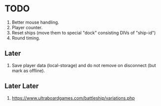 # TODO

1. Better mouse handling.
1. Player counter.
1. Reset ships (move them to special "dock" consisting DIVs of "ship-id")
1. Round timing.

## Later

1. Save player data (local-storage) and do not remove on disconnect (but mark as offline).

## Later Later

1. <https://www.ultraboardgames.com/battleship/variations.php>
